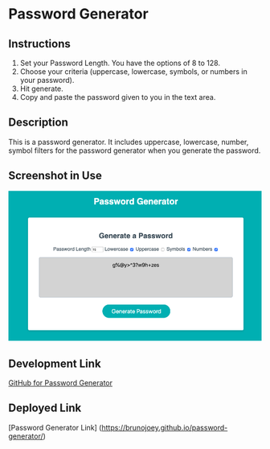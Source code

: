 # Password Generator 

## Instructions 
1. Set your Password Length. You have the options of 8 to 128. 
2. Choose your criteria (uppercase, lowercase, symbols, or numbers in your password).
3. Hit generate. 
4. Copy and paste the password given to you in the text area.

## Description
This is a password generator. It includes uppercase, lowercase, number, symbol filters for the password generator when you generate the password.

## Screenshot in Use 
![Password Generator Screenshot](password-generator-screenshot.jpg)

## Development Link
[GitHub for Password Generator](https://github.com/brunojoey/password-generator)

## Deployed Link
[Password Generator Link] (https://brunojoey.github.io/password-generator/)
